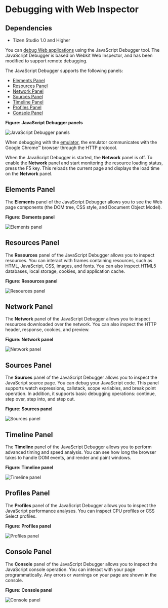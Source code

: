# Debugging with Web Inspector
## Dependencies
- Tizen Studio 1.0 and Higher


You can [debug Web applications](https://developer.tizen.org/development/training/web-application/application-development-process/running-and-debugging-applications) using the JavaScript Debugger tool. The JavaScript Debugger is based on Webkit Web Inspector, and has been modified to support remote debugging. 

The JavaScript Debugger supports the following panels:

- [Elements Panel](web_inspector_w.md#element)
- [Resources Panel](web_inspector_w.md#resource)
- [Network Panel](web_inspector_w.md#network)
- [Sources Panel](web_inspector_w.md#source)
- [Timeline Panel](web_inspector_w.md#time)
- [Profiles Panel](web_inspector_w.md#profile_panel)
- [Console Panel](web_inspector_w.md#console)

**Figure: JavaScript Debugger panels**

![JavaScript Debugger panels](./media/jsdebugger_panels.png)

When debugging with the [emulator](https://developer.tizen.org/development/tizen-studio/web-tools/running-and-testing-your-app/emulator), the emulator communicates with the Google Chrome™ browser through the HTTP protocol.

When the JavaScript Debugger is started, the **Network** panel is off. To enable the **Network** panel and start monitoring the resource loading status, press the F5 key. This reloads the current page and displays the load time on the **Network** panel.

## Elements Panel<a name="element"></a>

The **Elements** panel of the JavaScript Debugger allows you to see the Web page components (the DOM tree, CSS style, and Document Object Model).

**Figure: Elements panel**

![Elements panel](./media/remote_inspector_elements.png)

## Resources Panel<a name="resource"></a>

The **Resources** panel of the JavaScript Debugger allows you to inspect resources. You can interact with frames containing resources, such as HTML, JavaScript, CSS, images, and fonts. You can also inspect HTML5 databases, local storage, cookies, and application cache.

**Figure: Resources panel**

![Resources panel](./media/remote_inspector_resources.png)

## Network Panel<a name="network"></a>

The **Network** panel of the JavaScript Debugger allows you to inspect resources downloaded over the network. You can also inspect the HTTP header, response, cookies, and preview.

**Figure: Network panel**

![Network panel](./media/remote_inspector_network.png)

## Sources Panel<a name="source"></a>

The **Sources** panel of the JavaScript Debugger allows you to inspect the JavaScript source page. You can debug your JavaScript code. This panel supports watch expressions, callstack, scope variables, and break point operation. In addition, it supports basic debugging operations: continue, step over, step into, and step out.

**Figure: Sources panel**

![Sources panel](./media/remote_inspector_sources.png)

## Timeline Panel<a name="time"></a>

The **Timeline** panel of the JavaScript Debugger allows you to perform advanced timing and speed analysis. You can see how long the browser takes to handle DOM events, and render and paint windows.

**Figure: Timeline panel**

![Timeline panel](./media/remote_inspector_timeline.png)

## Profiles Panel<a name="profile_panel"></a>

The **Profiles** panel of the JavaScript Debugger allows you to inspect the JavaScript performance analyses. You can inspect CPU profiles or CSS Select profiles.

**Figure: Profiles panel**

![Profiles panel](./media/remote_inspector_profiles.png)

## Console Panel<a name="console"></a>

The **Console** panel of the JavaScript Debugger allows you to inspect the JavaScript console operation. You can interact with your page programmatically. Any errors or warnings on your page are shown in the console.

**Figure: Console panel**

![Console panel](./media/remote_inspector_console.png)